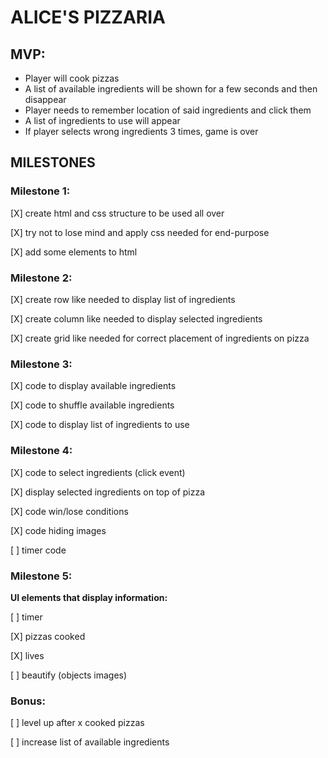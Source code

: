 # ALICE'S PIZZARIA

## MVP:


- Player will cook pizzas
- A list of available ingredients will be shown for a few seconds and then disappear
- Player needs to remember location of said ingredients and click them
- A list of ingredients to use will appear
- If player selects wrong ingredients 3 times, game is over


## MILESTONES

### Milestone 1:


[X] create html and css structure to be used all over

[X] try not to lose mind and apply css needed for end-purpose

[X] add some elements to html


### Milestone 2:


[X] create row like needed to display list of ingredients

[X] create column like needed to display selected ingredients

[X] create grid like needed for correct placement of ingredients on pizza


### Milestone 3:


[X] code to display available ingredients

[X] code to shuffle available ingredients

[X] code to display list of ingredients to use


### Milestone 4:

[X] code to select ingredients (click event)

[X] display selected ingredients on top of pizza

[X] code win/lose conditions

[X] code hiding images

[ ] timer code


### Milestone 5:


**UI elements that display information:**

[ ] timer

[X] pizzas cooked

[X] lives

[ ] beautify (objects images)


### Bonus:


[ ] level up after x cooked pizzas

[ ] increase list of available ingredients